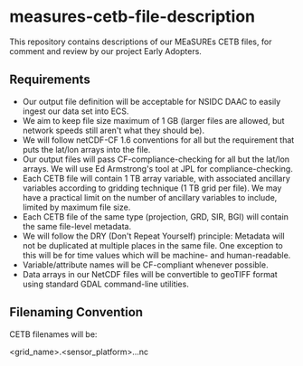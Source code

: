 # measures-cetb-file-description
This repository contains descriptions of our MEaSUREs CETB files, for comment and review by our project Early Adopters.

## Requirements

* Our output file definition will be acceptable for NSIDC DAAC to easily ingest our data set into ECS.
* We aim to keep file size maximum of 1 GB (larger files are allowed, but network speeds still aren't what they should be).
* We will follow netCDF-CF 1.6 conventions for all but the requirement that puts the lat/lon arrays into the file.
* Our output files will pass CF-compliance-checking for all but the lat/lon arrays.   We will use Ed Armstrong's tool at JPL for compliance-checking.
* Each CETB file will contain 1 TB array variable, with associated ancillary variables according to gridding technique (1 TB grid per file).  We may have a practical limit on the number of ancillary variables to include, limited by maximum file size.
* Each CETB file of the same type (projection, GRD, SIR, BGI) will contain the same file-level metadata.
* We will follow the DRY (Don't Repeat Yourself) principle: Metadata will not be duplicated at multiple places in the same file. One exception to this will be for time values which will be machine- and human-readable.
* Variable/attribute names will be CF-compliant whenever possible.
* Data arrays in our NetCDF files will be convertible to geoTIFF format using standard GDAL command-line utilities.

## Filenaming Convention

CETB filenames will be:

<grid_name>.<sensor_platform>...nc

